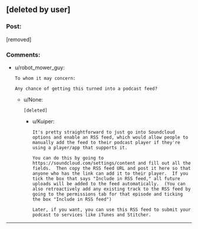 ## [deleted by user]

### Post:

[removed]

### Comments:

- u/robot_mower_guy:
  ```
  To whom it may concern:

  Any chance of getting this turned into a podcast feed?
  ```

  - u/None:
    ```
    [deleted]
    ```

    - u/Kuiper:
      ```
      It's pretty straightforward to just go into Soundcloud options and enable an RSS feed, which would allow people to manually add the feed to their podcast player if they're using a player/app that supports it.

      You can do this by going to https://soundcloud.com/settings/content and fill out all the fields.  Then copy the RSS feed URL and post it here so that anyone who has the link can add it to their player.  If you tick the box that says "Include in RSS feed," all future uploads will be added to the feed automatically.  (You can also retroactively add any existing track to the RSS feed by going to the permissions tab for that episode and ticking the box "Include in RSS feed")

      Later, if you want, you can use this RSS feed to submit your podcast to services like iTunes and Stitcher.
      ```

---

